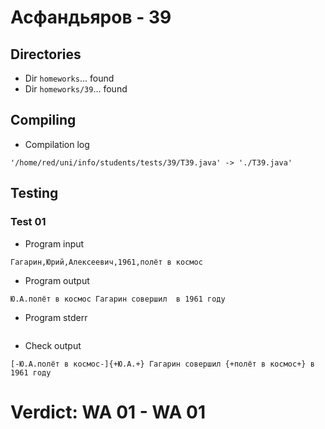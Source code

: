 # Асфандьяров - 39
## Directories
- Dir `homeworks`... found
- Dir `homeworks/39`... found
## Compiling
- Compilation log
```
'/home/red/uni/info/students/tests/39/T39.java' -> './T39.java'

```
## Testing
### Test 01
- Program input
```
Гагарин,Юрий,Алексеевич,1961,полёт в космос

```
- Program output
```
Ю.А.полёт в космос Гагарин совершил  в 1961 году

```
- Program stderr
```

```
- Check output
```
[-Ю.А.полёт в космос-]{+Ю.А.+} Гагарин совершил {+полёт в космос+} в 1961 году

```
# Verdict: **WA 01** - WA 01

